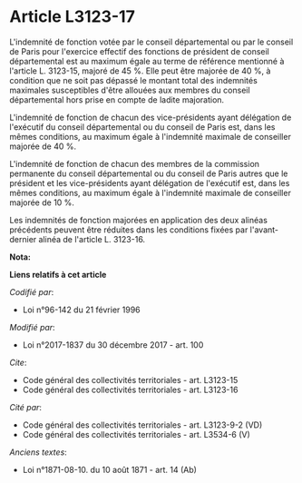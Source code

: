 # Article L3123-17

L'indemnité de fonction votée par le conseil départemental ou par le conseil de Paris pour l'exercice effectif des fonctions
de président de conseil départemental est au maximum égale au terme de référence mentionné à l'article L. 3123-15, majoré de
45 %. Elle peut être majorée de 40 %, à condition que ne soit pas dépassé le montant total des indemnités maximales
susceptibles d'être allouées aux membres du conseil départemental hors prise en compte de ladite majoration.

L'indemnité de fonction de chacun des vice-présidents ayant délégation de l'exécutif du conseil départemental ou du conseil
de Paris est, dans les mêmes conditions, au maximum égale à l'indemnité maximale de conseiller majorée de 40 %.

L'indemnité de fonction de chacun des membres de la commission permanente du conseil départemental ou du conseil de Paris
autres que le président et les vice-présidents ayant délégation de l'exécutif est, dans les mêmes conditions, au maximum
égale à l'indemnité maximale de conseiller majorée de 10 %.

Les indemnités de fonction majorées en application des deux alinéas précédents peuvent être réduites dans les conditions
fixées par l'avant-dernier alinéa de l'article L. 3123-16.

**Nota:**



**Liens relatifs à cet article**

_Codifié par_:

  - Loi n°96-142 du 21 février 1996

_Modifié par_:

  - Loi n°2017-1837 du 30 décembre 2017 - art. 100

_Cite_:

  - Code général des collectivités territoriales - art. L3123-15
  - Code général des collectivités territoriales - art. L3123-16

_Cité par_:

  - Code général des collectivités territoriales - art. L3123-9-2 (VD)
  - Code général des collectivités territoriales - art. L3534-6 (V)

_Anciens textes_:

  - Loi n°1871-08-10. du 10 août 1871 - art. 14 (Ab)
